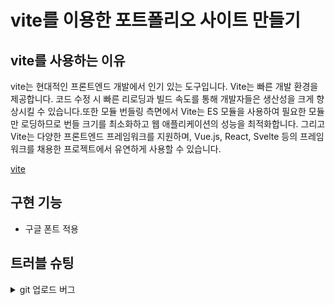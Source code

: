 # vite를 이용한 포트폴리오 사이트 만들기

## vite를 사용하는 이유
vite는 현대적인 프론트엔드 개발에서 인기 있는 도구입니다.
Vite는 빠른 개발 환경을 제공합니다. 코드 수정 시 빠른 리로딩과 빌드 속도를 통해 개발자들은 생산성을 크게 향상시킬 수 있습니다.또한 모듈 번들링 측면에서 Vite는 ES 모듈을 사용하여 필요한 모듈만 로딩하므로 번들 크기를 최소화하고 웹 애플리케이션의 성능을 최적화합니다. 그리고 Vite는 다양한 프론트엔드 프레임워크를 지원하며, Vue.js, React, Svelte 등의 프레임워크를 채용한 프로젝트에서 유연하게 사용할 수 있습니다.

[vite](https://ko.vitejs.dev/)


## 구현 기능
- 구글 폰트 적용


## 트러블 슈팅
<details>
    <summary>git 업로드 버그</summary>
    
    -git 업로드 설정 403에러 :
    
    git remote set-url origin https://moon411@github.com/mooon411/vite-project2023.git

    git add .
    git status
    git commit -m "수정"
    git push -u origin main

    -> 재로그인 및 신규 토큰 삽입 후 사용자 권한 인증

</details>